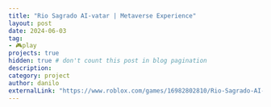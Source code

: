```yaml
---
title: "Rio Sagrado AI-vatar | Metaverse Experience"
layout: post
date: 2024-06-03
tag:
- 🎮play
projects: true
hidden: true # don't count this post in blog pagination
description:
category: project
author: danilo
externalLink: "https://www.roblox.com/games/16982802810/Rio-Sagrado-AI-vatar-Metaverse-Experience"
---
```

